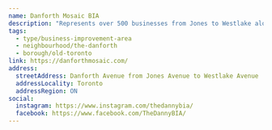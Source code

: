 ```yaml
---
name: Danforth Mosaic BIA
description: "Represents over 500 businesses from Jones to Westlake along the Danforth. Together, we create a neighbourhood that is unique – home-grown, independent, engaged, and ready to welcome you. The Danforth Mosaic BIA has everything you need within walking distance - a mosaic of people and businesses - local restaurants, shops, services, studios."
tags:
  - type/business-improvement-area
  - neighbourhood/the-danforth
  - borough/old-toronto
link: https://danforthmosaic.com/
address:
  streetAddress: Danforth Avenue from Jones Avenue to Westlake Avenue
  addressLocality: Toronto
  addressRegion: ON
social:
  instagram: https://www.instagram.com/thedannybia/
  facebook: https://www.facebook.com/TheDannyBIA/
---
```

